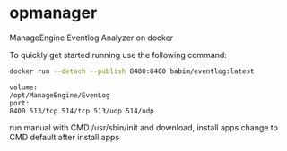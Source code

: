 # opmanager
ManageEngine Eventlog Analyzer on docker

To quickly get started running use the following command:
```bash
docker run --detach --publish 8400:8400 babim/eventlog:latest
```
```
volume:
/opt/ManageEngine/EvenLog
port:
8400 513/tcp 514/tcp 513/udp 514/udp
```

run manual with CMD /usr/sbin/init and download, install apps
change to CMD default after install apps